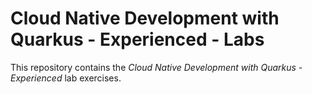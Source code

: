 # Cloud Native Development with Quarkus - Experienced - Labs

This repository contains the _Cloud Native Development with Quarkus - Experienced_ lab exercises.
